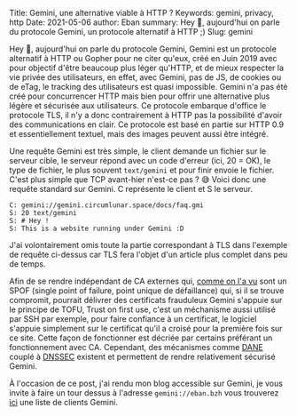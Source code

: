 Title: Gemini, une alternative viable à HTTP ?
Keywords: gemini, privacy, http
Date: 2021-05-06
author: Eban
summary: Hey 👋, aujourd'hui on parle du protocole Gemini, un protocole alternatif à HTTP ;)
Slug: gemini

Hey 👋, aujourd'hui on parle du protocole Gemini, Gemini est un protocole alternatif à HTTP ou Gopher pour ne citer qu'eux, créé en Juin 2019 avec pour objectif d'être beaucoup plus léger qu'HTTP, et de mieux respecter la vie privée des utilisateurs, en effet, avec Gemini, pas de JS, de cookies ou de eTag, le tracking des utilisateurs est quasi impossible. Gemini n'a pas été créé pour concurrencer HTTP mais bien pour offrir une alternative plus légère et sécurisée aux utilisateurs. Ce protocole embarque d'office le protocole TLS, il n'y a donc contrairement à HTTP pas la possibilité d'avoir des communications en clair. Ce protocole est basé en partie sur HTTP 0.9 et essentiellement textuel, mais des images peuvent aussi être intégré. 

Une requête Gemini est très simple, le client demande un fichier sur le serveur cible, le serveur répond avec un code d'erreur (ici, 20 = OK), le type de fichier, le plus souvent `text/gemini` et pour finir envoie le fichier. C'est plus simple que TCP avant-hier n'est-ce pas ? 😅 Voici donc une requête standard sur Gemini. C représente le client et S le serveur.

```
C: gemini://gemini.circumlunar.space/docs/faq.gmi
S: 20 text/gemini
S: # Hey !
S: This is a website running under Gemini :D
```

J'ai volontairement omis toute la partie correspondant à TLS dans l'exemple de requête ci-dessus car TLS fera l'objet d'un article plus complet dans peu de temps.

Afin de se rendre indépendant de CA externes qui, [comme on l'a vu](https://blog.eban.bzh/today-i-learned/dane.html) sont un SPOF (single point of failure, point unique de défaillance) qui, si il se trouve compromit, pourrait délivrer des certificats frauduleux Gemini s'appuie sur le principe de TOFU, Trust on first use, c'est un méchanisme aussi utilisé par SSH par exemple, pour faire confiance à un certificat, le logiciel s'appuie simplement sur le certificat qu'il a croisé pour la première fois sur ce site. Cette façon de fonctionner est décriée par certains préférant un fonctionnement avec CA. Cependant, des mécanismes comme [DANE](https://blog.eban.bzh/today-i-learned/dane.html) couplé à [DNSSEC](https://blog.eban.bzh/today-i-learned/dnssec.html) existent et permettent de rendre relativement sécurisé Gemini.

À l'occasion de ce post, j'ai rendu mon blog accessible sur Gemini, je vous invite à faire un tour dessus à l'adresse `gemini://eban.bzh` vous trouverez [ici](https://gemini.circumlunar.space/clients.html) une liste de clients Gemini.
